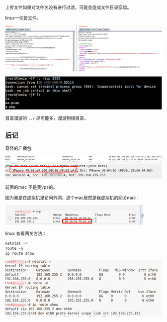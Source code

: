 上传文件如果对文件名没有进行过滤，可能会造成文件目录穿越。

linux一切皆文件。

![](images/16.png)

![](images/15.png)

目录漫游的 ```../``` 尽可能多，漫游到根目录。




## 后记

奇怪的广播包:

![](images/19.png)
![](images/18.png)

前面的mac 不是我vps的。

因为我是在虚拟机里访问外网，这个mac居然是我虚拟机的网关mac：

![](images/20.png)

linux 查看网关方法：

	netstat -r
	route -n
	ip route show

![](images/17.png)
